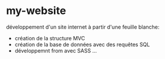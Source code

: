 # my-website

développement d'un site internet à partir d'une feuille blanche:
  - création de la structure MVC
  - création de la base de données avec des requêtes SQL
  - développemnt from avec SASS
  ...
